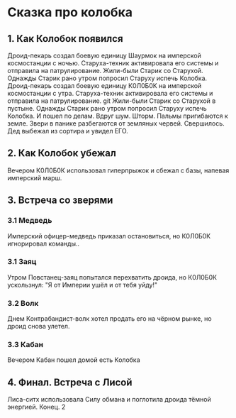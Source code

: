 # Сказка про колобка
## 1. Как Колобок появился
Дроид-пекарь создал боевую единицу Шаурмок на имперской космостанции с ночью. Старуха-техник активировала его системы и отправила на патрулирование.
Жили-были Старик со Старухой. Однажды Старик рано утром попросил Старуху испечь Колобка.
Дроид-пекарь создал боевую единицу К0Л0Б0К на имперской космостанции с утра. Старуха-техник активировала его системы и отправила на патрулирование.
git
Жили-были Старик со Старухой в пустыне. Однажды Старик рано утром попросил Старуху испечь Колобка.
И пошел по делам.
Вдруг шум. Шторм. Пальмы пригибаются к земле. Звери в панике разбегаются от земляных червей. Свершилось.
Дед выбежал из сортира и увидел ЕГО.

## 2. Как Колобок убежал
Вечером К0Л0Б0К использовал гиперпрыжок и сбежал с базы, напевая имперский марш.
## 3. Встреча со зверями
### 3.1 Медведь
Имперский офицер-медведь приказал остановиться, но К0Л0Б0К игнорировал команды..
### 3.1 Заяц
Утром Повстанец-заяц попытался перехватить дроида, но К0Л0Б0К ускользнул: "Я от Империи ушёл и от тебя уйду!"
### 3.2 Волк
Днем Контрабандист-волк хотел продать его на чёрном рынке, но дроид снова улетел.
### 3.3 Кабан
Вечером Кабан пошел домой есть Колобка
## 4. Финал. Встреча с Лисой
Лиса-ситх использовала Силу обмана и поглотила дроида тёмной энергией. 
Конец. 2